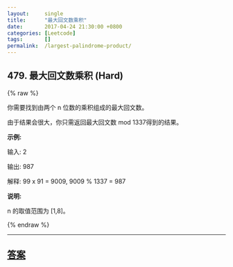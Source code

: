 ```yaml
---
layout:     single
title:      "最大回文数乘积"
date:       2017-04-24 21:30:00 +0800
categories: [Leetcode]
tags:       []
permalink:  /largest-palindrome-product/
---
```


## 479. 最大回文数乘积 (Hard)

{% raw %}

<p>你需要找到由两个 n 位数的乘积组成的最大回文数。</p>

<p>由于结果会很大，你只需返回最大回文数 mod 1337得到的结果。</p>

<p><strong>示例:</strong></p>

<p>输入: 2</p>

<p>输出: 987</p>

<p>解释: 99 x 91 = 9009, 9009 % 1337 = 987</p>

<p><strong>说明:</strong></p>

<p>n 的取值范围为&nbsp;[1,8]。</p>

{% endraw %}

---

## [答案](https://github.com/openset/leetcode/tree/master/problems/largest-palindrome-product)
